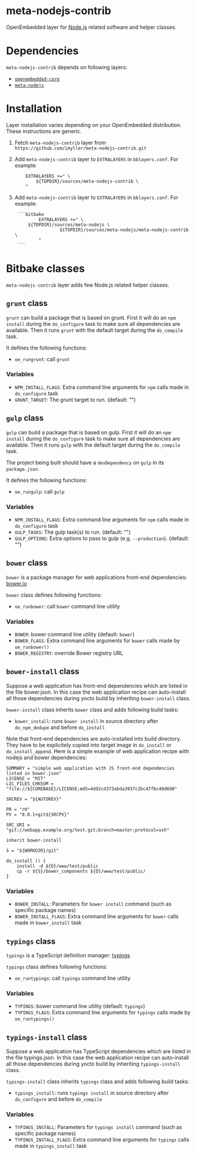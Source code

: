 meta-nodejs-contrib
====================

OpenEmbedded layer for [Node.js](https://nodejs.org/ "Node.js") related software and helper classes. 

Dependencies
============

`meta-nodejs-contrib` depends on following layers:

 * [`openembedded-core`](http://layers.openembedded.org/layerindex/branch/master/layer/openembedded-core/)
 * [`meta-nodejs`](http://layers.openembedded.org/layerindex/branch/master/layer/meta-nodejs/)

Installation
============

Layer installation varies depending on your OpenEmbedded distribution. These instructions are generic.

1. Fetch `meta-nodejs-contrib` layer from `https://github.com/imyller/meta-nodejs-contrib.git`
	
2. Add `meta-nodejs-contrib` layer to `EXTRALAYERS` in `bblayers.conf`. For example:

	```bitbake
		EXTRALAYERS +=" \
			${TOPDIR}/sources/meta-nodejs-contrib \
		"
	```

2. Add `meta-nodejs-contrib` layer to `EXTRALAYERS` in `bblayers.conf`. For example:

        ```bitbake
                EXTRALAYERS +=" \
			${TOPDIR}/sources/meta-nodejs \
                        ${TOPDIR}/sources/meta-nodejs/meta-nodejs-contrib \
                "
        ```

Bitbake classes 
===============

`meta-nodejs-contrib` layer adds few Node.js related helper classes.

## `grunt` class

`grunt` can build a package that is based on grunt.
First it will do an `npm install` during the `do_configure` task to make sure all
dependencies are available.
Then it runs `grunt` with the default target during the `do_compile` task.

It defines the following functions:

  * `oe_rungrunt`: call `grunt`

### Variables

* `NPM_INSTALL_FLAGS`: Extra command line arguments for `npm` calls made in `do_configure` task
* `GRUNT_TARGET`: The grunt target to run. (default: "")

## `gulp` class

`gulp` can build a package that is based on gulp.
First it will do an `npm install` during the `do_configure` task to make sure all
dependencies are available.
Then it runs `gulp` with the default target during the `do_compile` task.

The project being built should have a `devDependency` on `gulp` in its `package.json`.

It defines the following functions:

  * `oe_rungulp`: call `gulp`

### Variables

* `NPM_INSTALL_FLAGS`: Extra command line arguments for `npm` calls made in `do_configure` task
* `GULP_TASKS`: The gulp task(s) to run. (default: "")
* `GULP_OPTIONS`: Extra options to pass to gulp (e.g. `--production`). (default: "")

## `bower` class

`bower` is a package manager for web applications front-end dependencies: [bower.io](http://bower.io/ "bower.io")

`bower` class defines following functions:
 
  * `oe_runbower`: call `bower` command line utility
  
### Variables

 * `BOWER`: bower command line utility (default: `bower`)
 * `BOWER_FLAGS`: Extra command line arguments for `bower` calls made by `oe_runbower()`
 * `BOWER_REGISTRY`: override Bower registry URL 
 
## `bower-install` class

Suppose a web application has front-end dependencies which are listed in the file
bower.json. In this case the web application recipe can auto-install all those
dependencies during yocto build by inheriting `bower-install` class.

`bower-install` class inherits `bower` class and adds following build tasks:

  * `bower_install`: runs `bower install` in source directory after `do_npm_dedupe` and before `do_install`

Note that front-end dependencies are auto-installed into build directory. They have to be
explicitely copied into target image in `do_install` or `do_install_append`. Here is a
simple example of web application recipe with nodejs and bower dependencies:

```bitbake
SUMMARY = "simple web application with JS front-end dependencies listed in bower.json"
LICENSE = "MIT"
LIC_FILES_CHKSUM = "file://${COREBASE}/LICENSE;md5=4d92cd373abda3937c2bc47fbc49d690"

SRCREV = "${AUTOREV}"

PR = "r0"
PV = "0.0.1+git${SRCPV}"

SRC_URI = "git://webapp.example.org/test.git;branch=master;protocol=ssh"

inherit bower-install

S = "${WORKDIR}/git"

do_install () {
	install -d ${D}/www/test/public
	cp -r ${S}/bower_components ${D}/www/test/public/
}

```

### Variables

 * `BOWER_INSTALL`: Parameters for `bower install` command (such as specific package names)
 * `BOWER_INSTALL_FLAGS`: Extra command line arguments for `bower` calls made in `bower_install` task 

## `typings` class

`typings` is a TypeScript definition manager: [typings](https://github.com/typings/typings/ "typings")

`typings` class defines following functions:
 
  * `oe_runtypings`: call `typings` command line utility
  
### Variables

 * `TYPINGS`: bower command line utility (default: `typings`)
 * `TYPINGS_FLAGS`: Extra command line arguments for `typings` calls made by `oe_runtypings()`

## `typings-install` class

Suppose a web application has TypeScript dependencies which are listed in the file
typings.json. In this case the web application recipe can auto-install all those
dependencies during yocto build by inheriting `typings-install` class.

`typings-install` class inherits `typings` class and adds following build tasks:

  * `typings_install`: runs `typings install` in source directory after `do_configure` and before `do_compile`

### Variables

 * `TYPINGS_INSTALL`: Parameters for `typings install` command (such as specific package names)
 * `TYPINGS_INSTALL_FLAGS`: Extra command line arguments for `typings` calls made in `typings_install` task 
